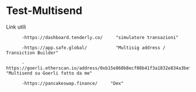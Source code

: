 # Test-Multisend
Link utili

          -https://dashboard.tenderly.co/     "simulatore transazioni"
          
          -https://app.safe.global/           "Multisig address / Transiction Builder"
          
          -https://goerli.etherscan.io/address/0xb15e860b8ecf08b41f3a1832e834a3bef8cf9eed       "Multisend su Goerli fatto da me"
          
          -https://pancakeswap.finance/     "Dex"
